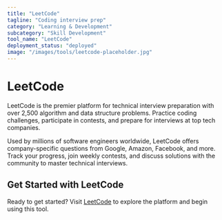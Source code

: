 ```yaml
---
title: "LeetCode"
tagline: "Coding interview prep"
category: "Learning & Development"
subcategory: "Skill Development"
tool_name: "LeetCode"
deployment_status: "deployed"
image: "/images/tools/leetcode-placeholder.jpg"
---
```


# LeetCode

LeetCode is the premier platform for technical interview preparation with over 2,500 algorithm and data structure problems. Practice coding challenges, participate in contests, and prepare for interviews at top tech companies.

Used by millions of software engineers worldwide, LeetCode offers company-specific questions from Google, Amazon, Facebook, and more. Track your progress, join weekly contests, and discuss solutions with the community to master technical interviews.
## Get Started with LeetCode

Ready to get started? Visit [LeetCode](https://leetcode.com) to explore the platform and begin using this tool.
